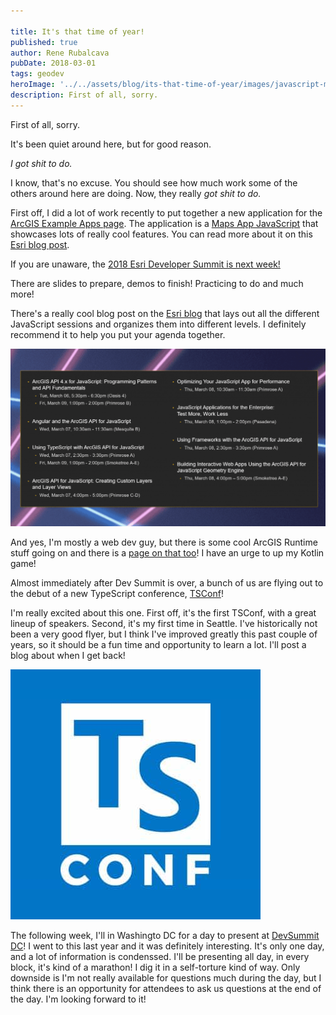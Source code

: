 ```yaml
---

title: It's that time of year!
published: true
author: Rene Rubalcava
pubDate: 2018-03-01
tags: geodev
heroImage: '../../assets/blog/its-that-time-of-year/images/javascript-maps-app1.png'
description: First of all, sorry.
---
```


First of all, sorry.

It's been quiet around here, but for good reason.

_I got shit to do._

I know, that's no excuse. You should see how much work some of the others around
here are doing. Now, they really _got shit to do._

First off, I did a lot of work recently to put together a new application for
the [ArcGIS Example Apps page](https://developers.arcgis.com/example-apps/). The
application is a
[Maps App JavaScript](https://developers.arcgis.com/example-apps/maps-app-javascript/)
that showcases lots of really cool features. You can read more about it on this
[Esri blog post](https://blogs.esri.com/esri/arcgis/2018/02/26/maps-app-javascript/).

If you are unaware, the
[2018 Esri Developer Summit is next week!](http://www.esri.com/events/devsummit/agenda)

There are slides to prepare, demos to finish! Practicing to do and much more!

There's a really cool blog post on the
[Esri blog](https://blogs.esri.com/esri/arcgis/2018/02/21/web-development-session-guide-to-the-2018-developer-summit/)
that lays out all the different JavaScript sessions and organizes them into
different levels. I definitely recommend it to help you put your agenda
together.

[![](../../assets/blog/its-that-time-of-year/images/Advanced_EsriDevSummit2018Blog-1024x577.png)](https://blogs.esri.com/esri/arcgis/2018/02/21/web-development-session-guide-to-the-2018-developer-summit/)

And yes, I'm mostly a web dev guy, but there is some cool ArcGIS Runtime stuff
going on and there is a
[page on that too](https://blogs.esri.com/esri/arcgis/2018/02/24/a-native-developers-guide-to-the-2018-developer-summit/)!
I have an urge to up my Kotlin game!

Almost immediately after Dev Summit is over, a bunch of us are flying out to the
debut of a new TypeScript conference, [TSConf](https://tsconf.io/)!

I'm really excited about this one. First off, it's the first TSConf, with a
great lineup of speakers. Second, it's my first time in Seattle. I've
historically not been a very good flyer, but I think I've improved greatly this
past couple of years, so it should be a fun time and opportunity to learn a lot.
I'll post a blog about when I get back!

[![](../../assets/blog/its-that-time-of-year/images/tsconf.jpg)](https://tsconf.io/)

The following week, I'll in Washingto DC for a day to present at
[DevSummit DC](http://www.esri.com/events/devsummit-dc)! I went to this last
year and it was definitely interesting. It's only one day, and a lot of
information is condenssed. I'll be presenting all day, in every block, it's kind
of a marathon! I dig it in a self-torture kind of way. Only downside is I'm not
really available for questions much during the day, but I think there is an
opportunity for attendees to ask us questions at the end of the day. I'm looking
forward to it!

